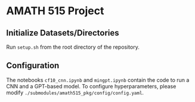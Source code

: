 # AMATH 515 Project

## Initialize Datasets/Directories

Run `setup.sh` from the root directory of the repository.

## Configuration

The notebooks `cf10_cnn.ipynb` and `mingpt.ipynb` contain the code to run a CNN and a GPT-based model. To configure hyperparameters, please modify `./submodules/amath515_pkg/config/config.yaml`.
